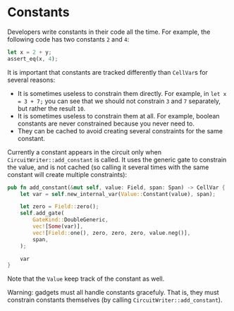 # Constants

Developers write constants in their code all the time. For example, the following code has two constants `2` and `4`:

```rust
let x = 2 + y;
assert_eq(x, 4);
```

It is important that constants are tracked differently than `CellVar`s for several reasons:

* It is sometimes useless to constrain them directly. For example, in `let x = 3 + 7;` you can see that we should not constrain `3` and `7` separately, but rather the result `10`.
* It is sometimes useless to constrain them at all. For example, boolean constants are never constrained because you never need to.
* They can be cached to avoid creating several constraints for the same constant.

Currently a constant appears in the circuit only when `CircuitWriter::add_constant` is called.
It uses the generic gate to constrain the value, and is not cached (so calling it several times with the same constant will create multiple constraints):

```rust
pub fn add_constant(&mut self, value: Field, span: Span) -> CellVar {
    let var = self.new_internal_var(Value::Constant(value), span);

    let zero = Field::zero();
    self.add_gate(
        GateKind::DoubleGeneric,
        vec![Some(var)],
        vec![Field::one(), zero, zero, zero, value.neg()],
        span,
    );

    var
}
```

Note that the `Value` keep track of the constant as well.

Warning: gadgets must all handle constants gracefuly.
That is, they must constrain constants themselves (by calling `CircuitWriter::add_constant`).
